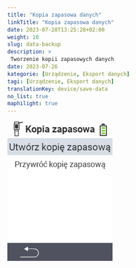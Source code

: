 ```yaml
---
title: "Kopia zapasowa danych"
linkTitle: "Kopia zapasowa danych"
date: 2023-07-28T13:25:28+02:00
weight: 10
slug: data-backup
description: >
 Tworzenie kopii zapasowych danych
date: 2023-07-26
kategorie: [Urządzenie, Eksport danych]
tagi: [Urządzenie, Eksport danych]
translationKey: device/save-data
no_list: true
maphilight: true
---
```

<img src="backup.png" alt="Zarządzanie danymi VitalControl" title="Zarządzanie danymi" usemap="#workmap" class="maphilight" />

<map name="workmap">
  <area shape="rect" coords="2,40,238,80" alt="Utwórz kopię zapasową" title="Instrukcje dotyczące tworzenia kopii zapasowej można znaleźć tutaj&#10;Kliknięcie myszą: otwórz dokumentację" href="/pl/docs/backup/backup/">

  <area shape="rect" coords="2,80,238,120" alt="Przywróć kopię zapasową" title="Instrukcje dotyczące przywracania kopii zapasowej można znaleźć tutaj&#10;Kliknięcie myszą: otwórz dokumentację" href="/pl/docs/backup/restore/">

  <area shape="rect" coords="2,282,120,319" alt="Wstecz" title="Cofnij się o jeden poziom&#10;Kliknięcie myszą: otwórz dokumentację" href="/pl/docs/device/data-management/">
</map>
